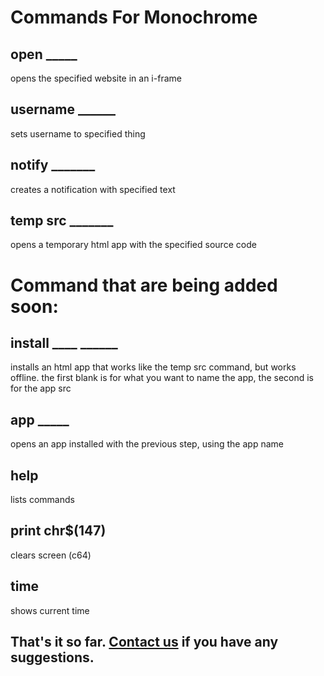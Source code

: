 # Commands For Monochrome
## open _____
opens the specified website in an i-frame
## username ______
sets username to specified thing
## notify _______
creates a notification with specified text
## temp src _______
opens a temporary html app with the specified source code
# Command that are being added soon:
## install ____ ______
installs an html app that works like the temp src command, but works offline. the first blank is for what you want to name the app, the second is for the app src
## app _____
opens an app installed with the previous step, using the app name
## help
lists commands
## print chr$(147)
clears screen (c64)
## time
shows current time
## That's it so far. [Contact us](https://graphiteweb.github.io/contact) if you have any suggestions.

